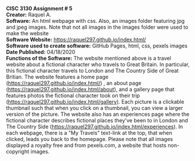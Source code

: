 <b>CISC 3130 Assignment # 5</b></br>
<b>Creator:</b> Raquel A.</br>
<b>Software:</b> An html webpage with css. Also, an images folder featuring jpg and jpeg images. Note that not all images in the images folder were used to make the website<br>
<b>Software Website:</b> https://raquel297.github.io/index.html/</br>
<b>Software used to create software:</b> GitHub Pages, html, css, pexels images</br>
<b>Date Published:</b> 04/18/2020</br>
<b>Functions of the Software:</b> The website mentioned above is a travel website about a fictional character who travels to Great Britain. In particular, this fictional character travels to London and The Country Side of Great Britian. The website features a home page (https://raquel297.github.io/index.html/)
, an about page (https://raquel297.github.io/index.html/about), and a gallery page that features photos the fictional character took on their trip (https://raquel297.github.io/index.html/gallery). Each picture is a clickable thumbnail such that when you click on a thumbnail,
you can view a larger version of the picture. The website also has an experiences page where the fictional character 
describes fictional places they've been to in London and The Country Side (https://raquel297.github.io/index.html/experiences). In each
webpage, there is a "My Travels" text-link at the top, that when clicked, leads you back to the homepage. Please note that all images displayed a royalty free and from pexels.com, a website that hosts non-copyright images. 
